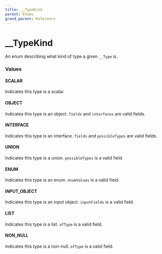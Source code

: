 ```yaml
---
title: __TypeKind
parent: Enums
grand_parent: Reference
---
```


# __TypeKind

An enum describing what kind of type a given `__Type` is.

<h3 id="values">Values</h3>

  <h4 id="scalar" class="name anchored">SCALAR</h4>

  <div class="description-wrapper">
   <p>Indicates this type is a scalar.</p>
  </div>

  <h4 id="object" class="name anchored">OBJECT</h4>

  <div class="description-wrapper">
   <p>Indicates this type is an object. <code>fields</code> and <code>interfaces</code> are valid fields.</p>
  </div>

  <h4 id="interface" class="name anchored">INTERFACE</h4>

  <div class="description-wrapper">
   <p>Indicates this type is an interface. <code>fields</code> and <code>possibleTypes</code> are valid fields.</p>
  </div>

  <h4 id="union" class="name anchored">UNION</h4>

  <div class="description-wrapper">
   <p>Indicates this type is a union. <code>possibleTypes</code> is a valid field.</p>
  </div>

  <h4 id="enum" class="name anchored">ENUM</h4>

  <div class="description-wrapper">
   <p>Indicates this type is an enum. <code>enumValues</code> is a valid field.</p>
  </div>

  <h4 id="input_object" class="name anchored">INPUT_OBJECT</h4>

  <div class="description-wrapper">
   <p>Indicates this type is an input object. <code>inputFields</code> is a valid field.</p>
  </div>

  <h4 id="list" class="name anchored">LIST</h4>

  <div class="description-wrapper">
   <p>Indicates this type is a list. <code>ofType</code> is a valid field.</p>
  </div>

  <h4 id="non_null" class="name anchored">NON_NULL</h4>

  <div class="description-wrapper">
   <p>Indicates this type is a non-null. <code>ofType</code> is a valid field.</p>
  </div>

